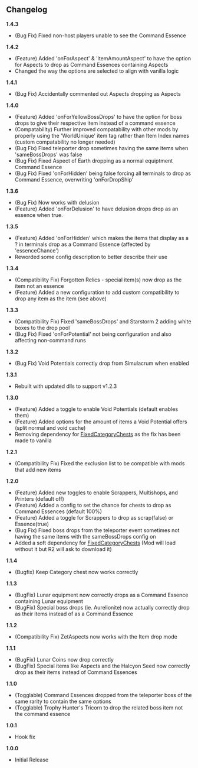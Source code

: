 ## Changelog

**1.4.3**

* (Bug Fix) Fixed non-host players unable to see the Command Essence

**1.4.2**

* (Feature) Added 'onForAspect' & 'itemAmountAspect' to have the option for Aspects to drop as Command Essences containing Aspects
* Changed the way the options are selected to align with vanilla logic

**1.4.1**

* (Bug Fix) Accidentally commented out Aspects dropping as Aspects

**1.4.0**

* (Feature) Added 'onForYellowBossDrops' to have the option for boss drops to give their respective item instead of a command essence
* (Compatability) Further improved compatability with other mods by properly using the 'WorldUnique' item tag rather than Item Index names (custom compatability no longer needed)
* (Bug Fix) Fixed teleporter drop sometimes having the same items when 'sameBossDrops' was false
* (Bug Fix) Fixed Aspect of Earth dropping as a normal equiptment Command Essence
* (Bug Fix) Fixed 'onForHidden' being false forcing all terminals to drop as Command Essence, overwriting 'onForDropShip'

**1.3.6**

* (Bug Fix) Now works with delusion
* (Feature) Added 'onForDelusion' to have delusion drops drop as an essence when true.

**1.3.5**

* (Feature) Added 'onForHidden' which makes the items that display as a ? in terminals drop as a Command Essence (affected by 'essenceChance')
* Reworded some config description to better describe their use

**1.3.4**

* (Compatibility Fix) Forgotten Relics - special item(s) now drop as the item not an essence
* (Feature) Added a new configuration to add custom compatibility to drop any item as the item (see above)

**1.3.3**

* (Compatibility Fix) Fixed 'sameBossDrops' and Starstorm 2 adding white boxes to the drop pool
* (Bug Fix) Fixed 'onForPotential' not being configuration and also affecting non-command runs

**1.3.2**

* (Bug Fix) Void Potentials correctly drop from Simulacrum when enabled

**1.3.1**

* Rebuilt with updated dlls to support v1.2.3

**1.3.0**

* (Feature) Added a toggle to enable Void Potentials (default enables them)
* (Feature) Added options for the amount of items a Void Potential offers (split normal and void cache)
* Removing dependency for [FixedCategoryChests](https://thunderstore.io/package/Cercain/FixedCategoryChests/) as the fix has been made to vanilla

**1.2.1**

* (Compatibility Fix) Fixed the exclusion list to be compatible with mods that add new items

**1.2.0**

* (Feature) Added new toggles to enable Scrappers, Multishops, and Printers (default off)
* (Feature) Added a config to set the chance for chests to drop as Command Essences (default 100%)
* (Feature) Added a toggle for Scrappers to drop as scrap(false) or Essence(true)
* (Bug Fix) Fixed boss drops from the teleporter event sometimes not having the same items with the sameBossDrops config on
* Added a soft dependency for [FixedCategoryChests](https://thunderstore.io/package/Cercain/FixedCategoryChests/) (Mod will load without it but R2 will ask to download it)

**1.1.4**

* (Bugfix) Keep Category chest now works correctly

**1.1.3**

* (BugFix) Lunar equipment now correctly drops as a Command Essence containing Lunar equipment
* (BugFix) Special boss drops (ie. Aurelionite) now actually correctly drop as their items instead of as a Command Essence

**1.1.2**

* (Compatibility Fix) ZetAspects now works with the Item drop mode

**1.1.1**

* (BugFix) Lunar Coins now drop correctly
* (BugFix) Special items like Aspects and the Halcyon Seed now correctly drop as their items instead of Command Essences

**1.1.0**

* (Togglable) Command Essences dropped from the teleporter boss of the same rarity to contain the same options
* (Togglable) Trophy Hunter's Tricorn to drop the related boss item not the command essence

**1.0.1**

* Hook fix

**1.0.0**

* Initial Release
